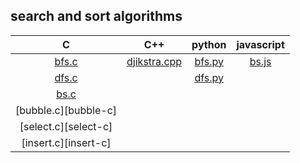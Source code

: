 ## search and sort algorithms


|           C          |              C++             |      python      |   javascript   |
|:--------------------:|:----------------------------:|:----------------:|:--------------:|
|    [bfs.c][bfs-c]    | [djikstra.cpp][djikstra-cpp] | [bfs.py][bfs-py] | [bs.js][bs-js] |
|    [dfs.c][dfs-c]    |                              | [dfs.py][dfs-py] |                |
|     [bs.c][bs-c]     |                              |                  |                |
| [bubble.c][bubble-c] |                              |                  |                |
| [select.c][select-c] |                              |                  |                |
| [insert.c][insert-c] |                              |                  |                |

[bfs-c]:	 C/bfs.c
[dfs-c]:	 C/dfs.c
[bs-c]:		 C/bs.c
[djikstra-cpp]:  C++/djikstra.cpp
[bfs-py]:	 python/bfs.py
[dfs-py]:	 python/dfs.py
[bs-js]:	 javascript/bs.js
